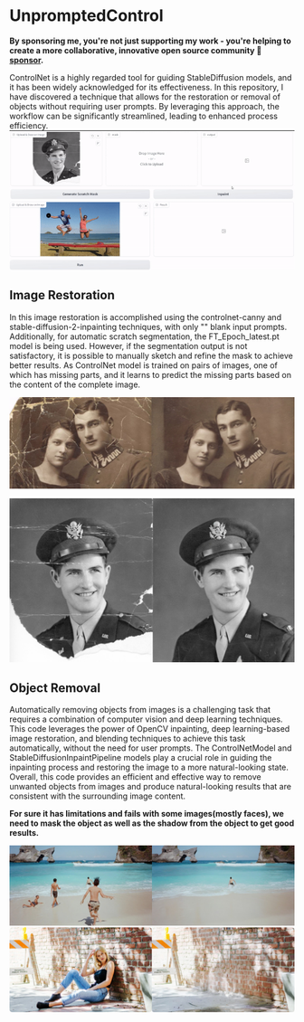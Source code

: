 # UnpromptedControl

**By sponsoring me, you're not just supporting my work - you're helping to create a more collaborative, innovative open source community 💖 [sponsor](https://github.com/sponsors/vijishmadhavan?o=sd&sc=t).**

ControlNet is a highly regarded tool for guiding StableDiffusion models, and it has been widely acknowledged for its effectiveness. In this repository, I have discovered a technique that allows for the restoration or removal of objects without requiring user prompts. By leveraging this approach, the workflow can be significantly streamlined, leading to enhanced process efficiency.
![restore Result](examples/eg2gif.gif)
![restore Result](examples/objgif.gif)
## Image Restoration 

In this image restoration is accomplished using the controlnet-canny and stable-diffusion-2-inpainting techniques, with only "" blank input prompts. Additionally, for automatic scratch segmentation, the FT_Epoch_latest.pt model is being used. However, if the segmentation output is not satisfactory, it is possible to manually sketch and refine the mask to achieve better results. As ControlNet model is trained on pairs of images, one of which has missing parts, and it learns to predict the missing parts based on the content of the complete image.

![restore Result](examples/eg1.jpg)

![restore Result](examples/eg2.jpg)

## Object Removal

Automatically removing objects from images is a challenging task that requires a combination of computer vision and deep learning techniques. This code leverages the power of OpenCV inpainting, deep learning-based image restoration, and blending techniques to achieve this task automatically, without the need for user prompts. The ControlNetModel and StableDiffusionInpaintPipeline models play a crucial role in guiding the inpainting process and restoring the image to a more natural-looking state. Overall, this code provides an efficient and effective way to remove unwanted objects from images and produce natural-looking results that are consistent with the surrounding image content. 

**For sure it has limitations and fails with some images(mostly faces), we need to mask the object as well as the shadow from the object to get good results.**


![restore Result](examples/obj2.jpg)
![restore Result](examples/obj1.jpg)





